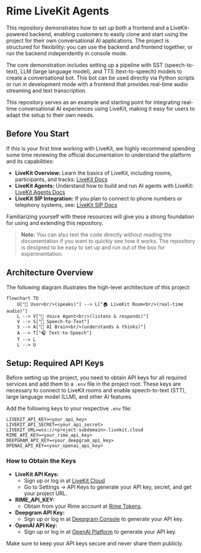 # Rime LiveKit Agents

This repository demonstrates how to set up both a frontend and a LiveKit-powered backend, enabling customers to easily clone and start using the project for their own conversational AI applications. The project is structured for flexibility: you can use the backend and frontend together, or run the backend independently in console mode. 

The core demonstration includes setting up a pipeline with SST (speech-to-text), LLM (large language model), and TTS (text-to-speech) models to create a conversational bot. This bot can be used directly via Python scripts or run in development mode with a frontend that provides real-time audio streaming and text transcription.

This repository serves as an example and starting point for integrating real-time conversational AI experiences using LiveKit, making it easy for users to adapt the setup to their own needs.

## Before You Start

If this is your first time working with LiveKit, we highly recommend spending some time reviewing the official documentation to understand the platform and its capabilities:

- **LiveKit Overview:** Learn the basics of LiveKit, including rooms, participants, and tracks: [LiveKit Docs](https://docs.livekit.io/home/)
- **LiveKit Agents:** Understand how to build and run AI agents with LiveKit: [LiveKit Agents Docs](https://docs.livekit.io/agents/)
- **LiveKit SIP Integration:** If you plan to connect to phone numbers or telephony systems, see: [LiveKit SIP Docs](https://docs.livekit.io/sip/)

Familiarizing yourself with these resources will give you a strong foundation for using and extending this repository.

> **Note:** You can also test the code directly without reading the documentation if you want to quickly see how it works. The repository is designed to be easy to set up and run out of the box for experimentation.

## Architecture Overview

The following diagram illustrates the high-level architecture of this project:

```mermaid
flowchart TD
    U["👤 User<br/>(speaks)"] --> L["🏠 LiveKit Room<br/>(real-time audio)"]
    L --> V["🤖 Voice Agent<br/>(listens & responds)"]
    V --> S["🎤 Speech-to-Text"]
    S --> A["🧠 AI Brain<br/>(understands & thinks)"]
    A --> T["🎧 Text-to-Speech"]
    T --> L
    L --> U
```

## Setup: Required API Keys

Before setting up the project, you need to obtain API keys for all required services and add them to a `.env` file in the project root. These keys are necessary to connect to LiveKit rooms and enable speech-to-text (STT), large language model (LLM), and other AI features.

Add the following keys to your respective `.env` file:

```
LIVEKIT_API_KEY=<your_api_key>
LIVEKIT_API_SECRET=<your_api_secret>
LIVEKIT_URL=wss://<project-subdomain>.livekit.cloud
RIME_API_KEY=<your_rime_api_key>
DEEPGRAM_API_KEY=<your_deepgram_api_key>
OPENAI_API_KEY=<your_openai_api_key>
```

### How to Obtain the Keys

- **LiveKit API Keys:**
  - Sign up or log in at [LiveKit Cloud](https://cloud.livekit.io/login)
  - Go to Settings → API Keys to generate your API key, secret, and get your project URL.
- **RIME_API_KEY:**
  - Obtain from your Rime account at [Rime Tokens](https://app.rime.ai/tokens/).
- **Deepgram API Key:**
  - Sign up or log in at [Deepgram Console](https://console.deepgram.com/project/b10a1314-1443-4796-811f-f099e5da682e) to generate your API key.
- **OpenAI API Key:**
  - Sign up or log in at [OpenAI Platform](https://platform.openai.com/settings/organization/api-keys) to generate your API key.

Make sure to keep your API keys secure and never share them publicly.

